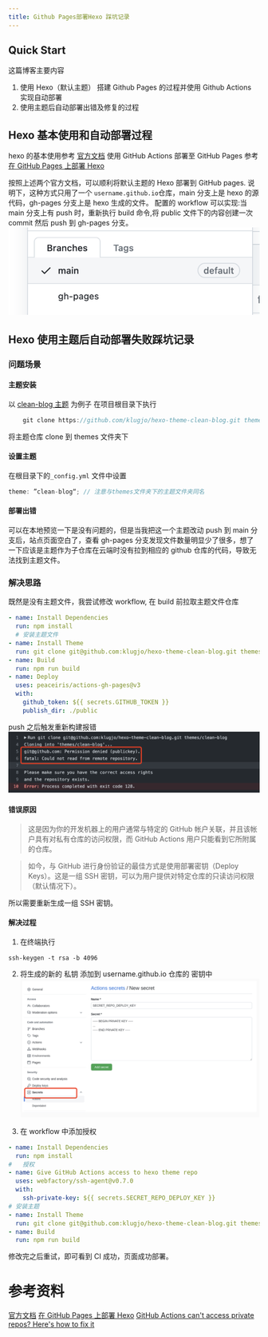 ```yaml
---
title: Github Pages部署Hexo 踩坑记录
---
```


## Quick Start

这篇博客主要内容

1. 使用 Hexo（默认主题） 搭建 Github Pages 的过程并使用 Github Actions 实现自动部署
2. 使用主题后自动部署出错及修复的过程

## Hexo 基本使用和自动部署过程

hexo 的基本使用参考 [官方文档](https://hexo.io/zh-cn/docs/)
使用 GitHub Actions 部署至 GitHub Pages 参考 [在 GitHub Pages 上部署 Hexo](https://hexo.io/zh-cn/docs/github-pages.html)

按照上述两个官方文档，可以顺利将默认主题的 Hexo 部署到 GitHub pages.
说明下，这种方式只用了一个 `username.github.io`仓库，main 分支上是 hexo 的源代码，gh-pages 分支上是 hexo 生成的文件。
配置的 workflow 可以实现:当 main 分支上有 push 时，重新执行 build 命令,将 public 文件下的内容创建一次 commit 然后 push 到 gh-pages 分支。
![image](./img/hexo/branches.png)

## Hexo 使用主题后自动部署失败踩坑记录

### 问题场景

#### 主题安装

以 [clean-blog 主题](https://github.com/klugjo/hexo-theme-clean-blog.git) 为例子
在项目根目录下执行

```javascript
    git clone https://github.com/klugjo/hexo-theme-clean-blog.git themes/clean-blog
```

将主题仓库 clone 到 themes 文件夹下

#### 设置主题

在根目录下的`_config.yml` 文件中设置

```javascript
theme: ”clean-blog“; // 注意与themes文件夹下的主题文件夹同名
```

#### 部署出错

可以在本地预览一下是没有问题的，但是当我把这一个主题改动 push 到 main 分支后，站点页面空白了，查看 gh-pages 分支发现文件数量明显少了很多，想了一下应该是主题作为子仓库在云端时没有拉到相应的 github 仓库的代码，导致无法找到主题文件。

### 解决思路

既然是没有主题文件，我尝试修改 workflow, 在 build 前拉取主题文件仓库

```yml
- name: Install Dependencies
  run: npm install
  # 安装主题文件
- name: Install Theme
  run: git clone git@github.com:klugjo/hexo-theme-clean-blog.git themes/clean-blog
- name: Build
  run: npm run build
- name: Deploy
  uses: peaceiris/actions-gh-pages@v3
  with:
    github_token: ${{ secrets.GITHUB_TOKEN }}
    publish_dir: ./public
```

push 之后触发重新构建报错
![image](./img/hexo/error.png)

#### 错误原因

> 这是因为你的开发机器上的用户通常与特定的 GitHub 帐户关联，并且该帐户具有对私有仓库的访问权限，而 GitHub Actions 用户只能看到它所附属的仓库。

> 如今，与 GitHub 进行身份验证的最佳方式是使用部署密钥（Deploy Keys）。这是一组 SSH 密钥，可以为用户提供对特定仓库的只读访问权限（默认情况下）。

所以需要重新生成一组 SSH 密钥。

#### 解决过程

1. 在终端执行

```shell
ssh-keygen -t rsa -b 4096
```

2. 将生成的新的 私钥 添加到 username.github.io 仓库的 密钥中
   ![deployKeys](./img/hexo/secretKey.png)

3. 在 workflow 中添加授权

```yml
- name: Install Dependencies
  run: npm install
#   授权
- name: Give GitHub Actions access to hexo theme repo
  uses: webfactory/ssh-agent@v0.7.0
  with:
    ssh-private-key: ${{ secrets.SECRET_REPO_DEPLOY_KEY }}
# 安装主题
- name: Install Theme
  run: git clone git@github.com:klugjo/hexo-theme-clean-blog.git themes/clean-blog
- name: Build
  run: npm run build
```

修改完之后重试，即可看到 CI 成功，页面成功部署。

# 参考资料

[官方文档](https://hexo.io/zh-cn/docs/)
[在 GitHub Pages 上部署 Hexo](https://hexo.io/zh-cn/docs/github-pages.html)
[GitHub Actions can't access private repos? Here's how to fix it](https://adventures.michaelfbryan.com/posts/configuring-cargo-auth-in-github-actions/)
